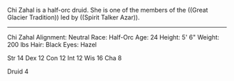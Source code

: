 Chi Zahal is a half-orc druid. She is one of the members of the ((Great Glacier Tradition)) led by ((Spirit Talker Azar)).

-----

Chi Zahal
Alignment: Neutral
Race: Half-Orc
Age: 24
Height: 5' 6&quot;
Weight: 200 lbs
Hair: Black
Eyes: Hazel

Str 14
Dex 12
Con 12
Int 12
Wis 16
Cha 8

Druid 4
